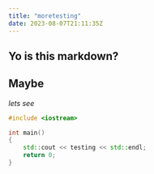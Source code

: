 ```yaml
---
title: "moretesting"
date: 2023-08-07T21:11:35Z
---
```


## Yo is this markdown?

## Maybe

*lets see*

```c++
#include <iostream>

int main()
{
    std::cout << testing << std::endl;
    return 0;
}
```
